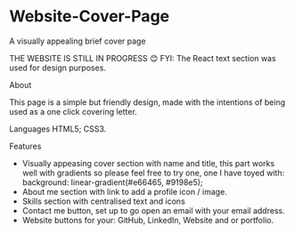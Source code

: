# Website-Cover-Page
A visually appealing brief cover page

THE WEBSITE IS STILL IN PROGRESS 😊
FYI: The React text section was used for design purposes. 

About

This page is a simple but friendly design, made with the intentions of being used as a one click covering letter.

Languages
HTML5; CSS3.

Features

-	Visually appeasing cover section with name and title, this part works well with gradients so please feel free to try one, one I have toyed with: background: linear-gradient(#e66465, #9198e5);
-	About me section with link to add a profile icon / image. 
-	Skills section with centralised text and icons
-	Contact me button, set up to go open an email with your email address.
-	Website buttons for your: GitHub, LinkedIn, Website and or portfolio. 

